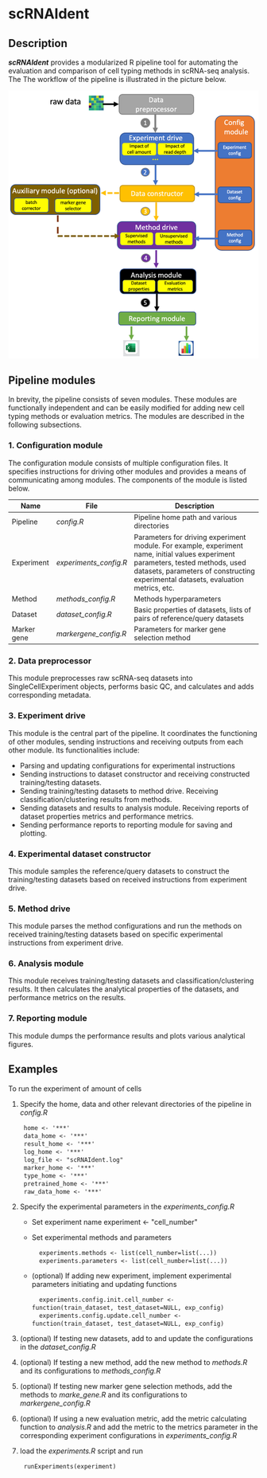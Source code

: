 # scRNAIdent
## Description

*__scRNAIdent__* provides a modularized R pipeline tool for automating the evaluation and comparison of cell typing methods in scRNA-seq analysis. The The workflow of the pipeline is illustrated in the picture below.

![workflow image](https://github.com/xsun28/scRNAIdent/blob/master/workflow.jpg?raw=true)

## Pipeline modules
In brevity, the pipeline consists of seven modules. These modules are functionally independent and can be easily modified for adding new cell typing methods or evaluation metrics. The modules are described in the following subsections.
### 1. Configuration module
The configuration module consists of multiple configuration files. It specifies instructions for driving other modules and provides a means of communicating among modules. The components of the module is listed below.

| Name | File | Description |
|----|----|-------|
|Pipeline|*config.R*|Pipeline home path and various directories|
| Experiment|*experiments_config.R*| Parameters for driving experiment module. For example, experiment name, initial values experiment parameters, tested methods, used datasets, parameters of constructing experimental datasets, evaluation metrics, etc.|
|Method|*methods_config.R*|Methods hyperparameters|
|Dataset|*dataset_config.R*|Basic properties of datasets, lists of pairs of reference/query datasets|
|Marker gene|*markergene_config.R*|Parameters for marker gene selection method|


### 2. Data preprocessor
This module preprocesses raw scRNA-seq datasets into SingleCellExperiment objects, performs basic QC, and calculates and adds corresponding metadata.
### 3. Experiment drive
This module is the central part of the pipeline. It coordinates the functioning of other modules, sending instructions and receiving outputs from each other module. Its functionalities include:

- Parsing and updating configurations for experimental instructions
- Sending instructions to dataset constructor and receiving constructed training/testing datasets.
- Sending training/testing datasets to method drive. Receiving classification/clustering results from methods.
- Sending datasets and results to analysis module. Receiving reports of dataset properties metrics and performance metrics.
- Sending performance reports to reporting module for saving and plotting. 


### 4. Experimental dataset constructor
This module samples the reference/query datasets to construct the training/testing datasets based on received instructions from experiment drive.
### 5. Method drive
This module parses the method configurations and run the methods on received training/testing datasets based on specific experimental instructions from experiment drive.
### 6. Analysis module
This module receives training/testing datasets and classification/clustering results. It then calculates the analytical properties of the datasets, and performance metrics on the results.  
### 7. Reporting module
This module dumps the performance results and plots various analytical figures.
## Examples
To run the experiment of amount of cells

1. Specify the home, data and other relevant directories of the pipeline in *config.R*

		home <- '***'
		data_home <- '***'
		result_home <- '***'
		log_home <- '***'
		log_file <- "scRNAIdent.log"
		marker_home <- '***'
		type_home <- '***'
		pretrained_home <- '***'
		raw_data_home <- '***'

2. Specify the experimental parameters in the *experiments_config.R* 
	* Set experiment name
			experiment <- "cell_number"  

	* Set experimental methods and parameters 

			experiments.methods <- list(cell_number=list(...))
			experiments.parameters <- list(cell_number=list(...))

	* (optional) If adding new experiment, implement experimental parameters initiating and updating functions

			experiments.config.init.cell_number <- function(train_dataset, test_dataset=NULL, exp_config)
			experiments.config.update.cell_number <- function(train_dataset, test_dataset=NULL, exp_config)

3. (optional) If testing new datasets, add to and update the configurations in the *dataset_config.R*
4. (optional) If testing a new method, add the new method to *methods.R* and its configurations to *methods_config.R*
5. (optional) If testing new marker gene selection methods, add the methods to *marke_gene.R* and its configurations to *markergene_config.R*
6. (optional) If using a new evaluation metric, add the metric calculating function to *analysis.R* and add the metric to the metrics parameter in the corresponding experiment configurations in *experiments_config.R*
7. load the *experiments.R* script and run

		runExperiments(experiment)


